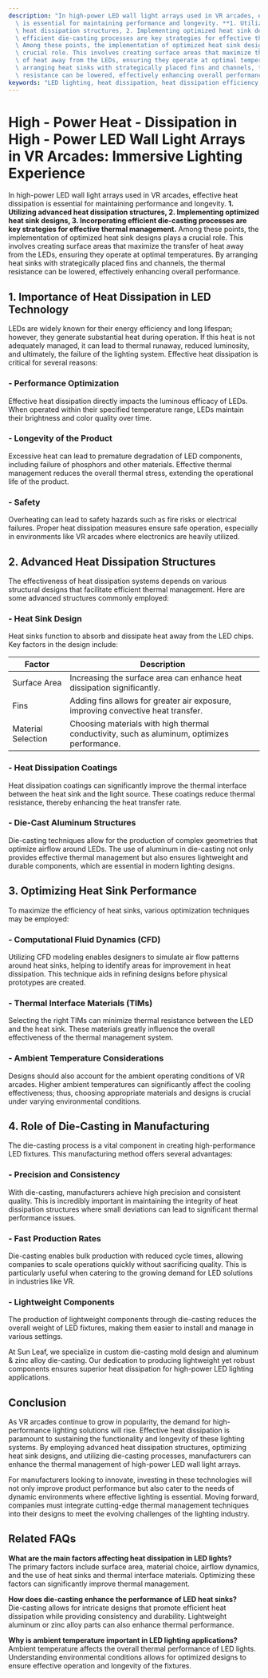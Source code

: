 ```yaml
---
description: "In high-power LED wall light arrays used in VR arcades, effective heat dissipation\
  \ is essential for maintaining performance and longevity. **1. Utilizing advanced\
  \ heat dissipation structures, 2. Implementing optimized heat sink designs, 3. Incorporating\
  \ efficient die-casting processes are key strategies for effective thermal management.**\
  \ Among these points, the implementation of optimized heat sink designs plays a\
  \ crucial role. This involves creating surface areas that maximize the transfer\
  \ of heat away from the LEDs, ensuring they operate at optimal temperatures. By\
  \ arranging heat sinks with strategically placed fins and channels, the thermal\
  \ resistance can be lowered, effectively enhancing overall performance."
keywords: "LED lighting, heat dissipation, heat dissipation efficiency, die-casting process"
---
```

# High - Power Heat - Dissipation in High - Power LED Wall Light Arrays in VR Arcades: Immersive Lighting Experience

In high-power LED wall light arrays used in VR arcades, effective heat dissipation is essential for maintaining performance and longevity. **1. Utilizing advanced heat dissipation structures, 2. Implementing optimized heat sink designs, 3. Incorporating efficient die-casting processes are key strategies for effective thermal management.** Among these points, the implementation of optimized heat sink designs plays a crucial role. This involves creating surface areas that maximize the transfer of heat away from the LEDs, ensuring they operate at optimal temperatures. By arranging heat sinks with strategically placed fins and channels, the thermal resistance can be lowered, effectively enhancing overall performance.

## 1. Importance of Heat Dissipation in LED Technology

LEDs are widely known for their energy efficiency and long lifespan; however, they generate substantial heat during operation. If this heat is not adequately managed, it can lead to thermal runaway, reduced luminosity, and ultimately, the failure of the lighting system. Effective heat dissipation is critical for several reasons:

### - Performance Optimization
Effective heat dissipation directly impacts the luminous efficacy of LEDs. When operated within their specified temperature range, LEDs maintain their brightness and color quality over time.

### - Longevity of the Product
Excessive heat can lead to premature degradation of LED components, including failure of phosphors and other materials. Effective thermal management reduces the overall thermal stress, extending the operational life of the product.

### - Safety
Overheating can lead to safety hazards such as fire risks or electrical failures. Proper heat dissipation measures ensure safe operation, especially in environments like VR arcades where electronics are heavily utilized.

## 2. Advanced Heat Dissipation Structures

The effectiveness of heat dissipation systems depends on various structural designs that facilitate efficient thermal management. Here are some advanced structures commonly employed:

### - Heat Sink Design
Heat sinks function to absorb and dissipate heat away from the LED chips. Key factors in the design include:

| **Factor**               | **Description**                                                                 |
|-------------------------|---------------------------------------------------------------------------------|
| Surface Area            | Increasing the surface area can enhance heat dissipation significantly.         |
| Fins                    | Adding fins allows for greater air exposure, improving convective heat transfer. |
| Material Selection      | Choosing materials with high thermal conductivity, such as aluminum, optimizes performance. |

### - Heat Dissipation Coatings
Heat dissipation coatings can significantly improve the thermal interface between the heat sink and the light source. These coatings reduce thermal resistance, thereby enhancing the heat transfer rate.

### - Die-Cast Aluminum Structures
Die-casting techniques allow for the production of complex geometries that optimize airflow around LEDs. The use of aluminum in die-casting not only provides effective thermal management but also ensures lightweight and durable components, which are essential in modern lighting designs.

## 3. Optimizing Heat Sink Performance

To maximize the efficiency of heat sinks, various optimization techniques may be employed:

### - Computational Fluid Dynamics (CFD)
Utilizing CFD modeling enables designers to simulate air flow patterns around heat sinks, helping to identify areas for improvement in heat dissipation. This technique aids in refining designs before physical prototypes are created.

### - Thermal Interface Materials (TIMs)
Selecting the right TIMs can minimize thermal resistance between the LED and the heat sink. These materials greatly influence the overall effectiveness of the thermal management system.

### - Ambient Temperature Considerations
Designs should also account for the ambient operating conditions of VR arcades. Higher ambient temperatures can significantly affect the cooling effectiveness; thus, choosing appropriate materials and designs is crucial under varying environmental conditions.

## 4. Role of Die-Casting in Manufacturing 

The die-casting process is a vital component in creating high-performance LED fixtures. This manufacturing method offers several advantages:

### - Precision and Consistency
With die-casting, manufacturers achieve high precision and consistent quality. This is incredibly important in maintaining the integrity of heat dissipation structures where small deviations can lead to significant thermal performance issues.

### - Fast Production Rates
Die-casting enables bulk production with reduced cycle times, allowing companies to scale operations quickly without sacrificing quality. This is particularly useful when catering to the growing demand for LED solutions in industries like VR.

### - Lightweight Components
The production of lightweight components through die-casting reduces the overall weight of LED fixtures, making them easier to install and manage in various settings.

At Sun Leaf, we specialize in custom die-casting mold design and aluminum & zinc alloy die-casting. Our dedication to producing lightweight yet robust components ensures superior heat dissipation for high-power LED lighting applications.

## Conclusion

As VR arcades continue to grow in popularity, the demand for high-performance lighting solutions will rise. Effective heat dissipation is paramount to sustaining the functionality and longevity of these lighting systems. By employing advanced heat dissipation structures, optimizing heat sink designs, and utilizing die-casting processes, manufacturers can enhance the thermal management of high-power LED wall light arrays. 

For manufacturers looking to innovate, investing in these technologies will not only improve product performance but also cater to the needs of dynamic environments where effective lighting is essential. Moving forward, companies must integrate cutting-edge thermal management techniques into their designs to meet the evolving challenges of the lighting industry.

## Related FAQs

**What are the main factors affecting heat dissipation in LED lights?**  
The primary factors include surface area, material choice, airflow dynamics, and the use of heat sinks and thermal interface materials. Optimizing these factors can significantly improve thermal management.

**How does die-casting enhance the performance of LED heat sinks?**  
Die-casting allows for intricate designs that promote efficient heat dissipation while providing consistency and durability. Lightweight aluminum or zinc alloy parts can also enhance thermal performance.

**Why is ambient temperature important in LED lighting applications?**  
Ambient temperature affects the overall thermal performance of LED lights. Understanding environmental conditions allows for optimized designs to ensure effective operation and longevity of the fixtures.
